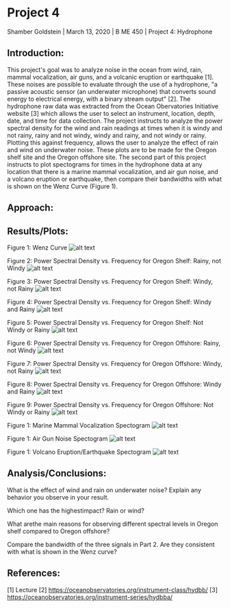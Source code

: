 # Project 4

Shamber Goldstein | March 13, 2020 | B ME 450 | Project 4: Hydrophone

## Introduction:

This project's goal was to analyze noise in the ocean from wind, rain, mammal vocalization, air guns, and a volcanic eruption or earthquake [1]. These noises are possible to evaluate through the use of a hydrophone, "a passive acoustic sensor (an underwater microphone) that converts sound energy to electrical energy, with a binary stream output" [2]. The hydrophone raw data was extracted from the Ocean Obervatories Initiative website [3] which allows the user to select an instrument, location, depth, date, and time for data collection. The project instructs to analyze the power spectral density for the wind and rain readings at times when it is windy and not rainy, rainy and not windy, windy and rainy, and not windy or rainy. Plotting this against frequency, allows the user to analyze the effect of rain and wind on underwater noise. These plots are to be made for the Oregon shelf site and the Oregon offshore site. The second part of this project instructs to plot spectograms for times in the hydrophone data at any location that there is a marine mammal vocalization, and air gun noise, and a volcano eruption or earthquake, then compare their bandwidths with what is shown on the Wenz Curve (Figure 1). 

## Approach:

## Results/Plots:

Figure 1: Wenz Curve
![alt text](html "label")

Figure 2: Power Spectral Density vs. Frequency for Oregon Shelf: Rainy, not Windy
![alt text](html "label")

Figure 3: Power Spectral Density vs. Frequency for Oregon Shelf: Windy, not Rainy
![alt text](html "label")

Figure 4: Power Spectral Density vs. Frequency for Oregon Shelf: Windy and Rainy
![alt text](html "label")

Figure 5: Power Spectral Density vs. Frequency for Oregon Shelf: Not Windy or Rainy
![alt text](html "label")

Figure 6: Power Spectral Density vs. Frequency for Oregon Offshore: Rainy, not Windy
![alt text](html "label")

Figure 7: Power Spectral Density vs. Frequency for Oregon Offshore: Windy, not Rainy
![alt text](html "label")

Figure 8: Power Spectral Density vs. Frequency for Oregon Offshore: Windy and Rainy
![alt text](html "label")

Figure 9: Power Spectral Density vs. Frequency for Oregon Offshore: Not Windy or Rainy
![alt text](html "label")

Figure 1: Marine Mammal Vocalization Spectogram
![alt text](html "label")

Figure 1: Air Gun Noise Spectogram
![alt text](html "label")

Figure 1: Volcano Eruption/Earthquake Spectogram
![alt text](html "label")

## Analysis/Conclusions:

What is the effect of wind and rain on underwater noise? Explain any behavior you observe in your result. 

Which one has the highestimpact? Rain or wind?

What arethe main reasons for observing different spectral levels in Oregon shelf compared to Oregon offshore? 

Compare the bandwidth of the three signals in Part 2. Are they consistent with what is shown in the Wenz curve?

## References:
[1] Lecture
[2] https://oceanobservatories.org/instrument-class/hydbb/ 
[3] https://oceanobservatories.org/instrument-series/hydbba/

